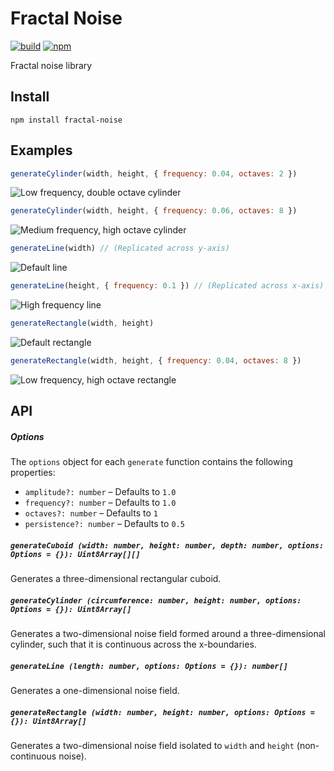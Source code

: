 # Fractal Noise

[![build](https://img.shields.io/travis/joshforisha/fractal-noise-js.svg)](https://travis-ci.org/joshforisha/fractal-noise-js)
[![npm](https://img.shields.io/npm/v/fractal-noise.svg)](https://www.npmjs.org/package/fractal-noise)

Fractal noise library

## Install

    npm install fractal-noise

## Examples

```javascript
generateCylinder(width, height, { frequency: 0.04, octaves: 2 })
```
![Low frequency, double octave cylinder](https://github.com/joshforisha/fractal-noise-js/blob/master/images/cylinder-low-2.png)

```javascript
generateCylinder(width, height, { frequency: 0.06, octaves: 8 })
```
![Medium frequency, high octave cylinder](https://github.com/joshforisha/fractal-noise-js/blob/master/images/cylinder-medium-8.png)

```javascript
generateLine(width) // (Replicated across y-axis)
```
![Default line](https://github.com/joshforisha/fractal-noise-js/blob/master/images/line-default.png)

```javascript
generateLine(height, { frequency: 0.1 }) // (Replicated across x-axis)
```
![High frequency line](https://github.com/joshforisha/fractal-noise-js/blob/master/images/line-high.png)

```javascript
generateRectangle(width, height)
```
![Default rectangle](https://github.com/joshforisha/fractal-noise-js/blob/master/images/rectangle-default.png)

```javascript
generateRectangle(width, height, { frequency: 0.04, octaves: 8 })
```
![Low frequency, high octave rectangle](https://github.com/joshforisha/fractal-noise-js/blob/master/images/rectangle-low-8.png)

## API

##### Options
The `options` object for each `generate` function contains the following properties:
* `amplitude?: number` – Defaults to `1.0`
* `frequency?: number` – Defaults to `1.0`
* `octaves?: number` – Defaults to `1`
* `persistence?: number` – Defaults to `0.5`

##### `generateCuboid (width: number, height: number, depth: number, options: Options = {}): Uint8Array[][]`
Generates a three-dimensional rectangular cuboid.

##### `generateCylinder (circumference: number, height: number, options: Options = {}): Uint8Array[]`
Generates a two-dimensional noise field formed around a three-dimensional cylinder, such that it is continuous across the x-boundaries.

##### `generateLine (length: number, options: Options = {}): number[]`
Generates a one-dimensional noise field.

##### `generateRectangle (width: number, height: number, options: Options = {}): Uint8Array[]`
Generates a two-dimensional noise field isolated to `width` and `height` (non-continuous noise).
